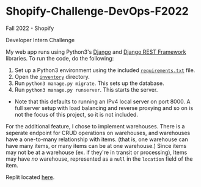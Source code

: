 # Shopify-Challenge-DevOps-F2022

Fall 2022 - Shopify

Developer Intern Challenge

My web app runs using Python3's [Django](https://www.djangoproject.com/) and [Django REST Framework](https://www.django-rest-framework.org/) libraries. To run the code, do the following:
1. Set up a Python3 environment using the included [`requirements.txt`](./requirements.txt) file.
2. Open the [`inventory`](./inventory) directory.
3. Run `python3 manage.py migrate`. This sets up the database.
4. Run `python3 manage.py runserver`. This starts the server.
* Note that this defaults to running an IPv4 local server on port 8000. A full server setup with load balancing and reverse proxying and so on is not the focus of this project, so it is not included.

For the additional feature, I chose to implement warehouses. 
There is a seperate endpoint for CRUD operations on warehouses, and warehouses have a one-to-many relationship with items. (that is, one warehouse can have many items, or many items can be at one warehouse.) 
Since items may not be at a warehouse (ex. if they're in transit or processing), Items may have *no* warehouse, represented as a `null` in the `location` field of the item.

Replit located [here](https://replit.com/@magiclight731/Shopify-Challenge-DevOps-F2022).
